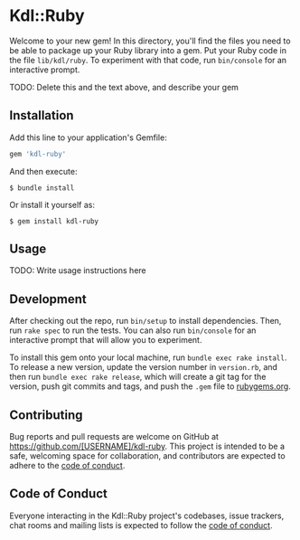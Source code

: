 # Kdl::Ruby

Welcome to your new gem! In this directory, you'll find the files you need to be able to package up your Ruby library into a gem. Put your Ruby code in the file `lib/kdl/ruby`. To experiment with that code, run `bin/console` for an interactive prompt.

TODO: Delete this and the text above, and describe your gem

## Installation

Add this line to your application's Gemfile:

```ruby
gem 'kdl-ruby'
```

And then execute:

    $ bundle install

Or install it yourself as:

    $ gem install kdl-ruby

## Usage

TODO: Write usage instructions here

## Development

After checking out the repo, run `bin/setup` to install dependencies. Then, run `rake spec` to run the tests. You can also run `bin/console` for an interactive prompt that will allow you to experiment.

To install this gem onto your local machine, run `bundle exec rake install`. To release a new version, update the version number in `version.rb`, and then run `bundle exec rake release`, which will create a git tag for the version, push git commits and tags, and push the `.gem` file to [rubygems.org](https://rubygems.org).

## Contributing

Bug reports and pull requests are welcome on GitHub at https://github.com/[USERNAME]/kdl-ruby. This project is intended to be a safe, welcoming space for collaboration, and contributors are expected to adhere to the [code of conduct](https://github.com/[USERNAME]/kdl-ruby/blob/master/CODE_OF_CONDUCT.md).


## Code of Conduct

Everyone interacting in the Kdl::Ruby project's codebases, issue trackers, chat rooms and mailing lists is expected to follow the [code of conduct](https://github.com/[USERNAME]/kdl-ruby/blob/master/CODE_OF_CONDUCT.md).
